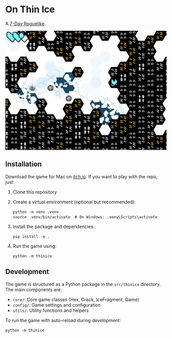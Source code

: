 # On Thin Ice

A [7-Day Roguelike](https://itch.io/jam/7drl-challenge-2025). 

![Walking on thin ice](<images/thinice.jpg>)


## Installation

Download the game for Mac on [itch.io](https://haikufactory.itch.io/on-thin-ice). If you want to play with the repo, just:

1. Clone this repository
2. Create a virtual environment (optional but recommended):
   ```
   python -m venv .venv
   source .venv/bin/activate  # On Windows: .venv\Scripts\activate
   ```
3. Install the package and dependencies:
   ```
   pip install -e .
   ```

4. Run the game using:
    ```
    python -m thinice
    ```

## Development

The game is structured as a Python package in the `src/thinice` directory. The main components are:

- `core/`: Core game classes (Hex, Crack, IceFragment, Game)
- `config/`: Game settings and configuration
- `utils/`: Utility functions and helpers

To run the game with auto-reload during development:
```
python -m thinice
```
